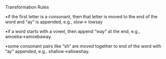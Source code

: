 Transformation Rules 

•if the first letter is a consonant, then that letter is moved to the end of the word and “ay” is
appended, e.g., slow→ lowsay

•if a word starts with a vowel, then append “way” at the end, 
 e.g., amoeba→amoebaway.

•some consonant pairs like “sh” are moved together to end of the word with “ay” appended,
 e.g., shallow→allowshay.

